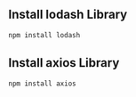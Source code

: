 ## Install lodash Library
```sh
npm install lodash
```

## Install axios Library
```sh
npm install axios
```